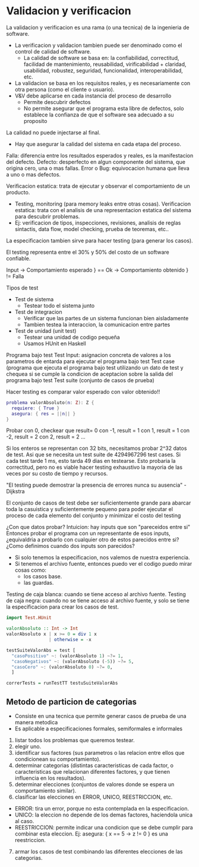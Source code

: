 # Validacion y verificacion

La validacion y verificacion es una rama (o una tecnica) de la ingenieria de software.
- La verificacion y validacion tambien puede ser denominado como el control de calidad de software.
  - La calidad de software se basa en: la confiabilidad, correctitud, facilidad de mantenimiento, reusabilidad, virificabilidad + claridad, usabilidad, robustez, seguridad, funcionalidad, interoperabilidad, etc.
- La validacion se basa en los requisitos reales, y es necesariamente con otra persona (como el cliente o usuario).
- V&V debe aplicarse en cada instancia del proceso de desarrollo
  - Permite descubrir defectos
  - No permite asegurar que el programa esta libre de defectos, solo establece la confianza de que el software sea adecuado a su proposito

La calidad no puede injectarse al final.
- Hay que asegurar la calidad del sistema en cada etapa del proceso.

Falla: diferencia entre los resultados esperados y reales, es la manifestacion del defecto.
Defecto: desperfecto en algun componente del sistema, que origina cero, una o mas fallas.
Error o Bug: equivocacion humana que lleva a uno o mas defectos.

Verificacion estatica: trata de ejecutar y observar el comportamiento de un producto.
- Testing, monitoring (para memory leaks entre otras cosas).
Verificacion estatica: trata con el analisis de una representacion estatica del sistema para descubrir problemas.
- Ej: verificacion de tipos, inspecciones, revisiones, analisis de reglas sintactis, data flow, model checking, prueba de teoremas, etc..

La especificacion tambien sirve para hacer testing (para generar los casos).

El testing representa entre el 30% y 50% del costo de un software confiable.

Input -> Comportamiento esperado } == Ok
      -> Comportamiento obtenido } != Falla

Tipos de test
- Test de sistema
  - Testear todo el sistema junto
- Test de integracion
  - Verificar que las partes de un sistema funcionan bien aisladamente
  - Tambien testea la interaccion, la comunicacion entre partes
- Test de unidad (unit test)
  - Testear una unidad de codigo pequeña
  - Usamos HUnit en Haskell

Programa bajo test
Test Input: asignacion concreta de valores a los parametros de entarda para ejecutar el programa bajo test
Test case (programa que ejecuta el programa bajo test utilizando un dato de test y chequea si se cumple la condicion de aceptacion sobre la salida del programa bajo test
Test suite (conjunto de casos de prueba)

Hacer testing es comparar valor esperado con valor obtenido!!

```lua
problema valorAbsoluto(n: Z): Z {
  requiere: { True }
  asegura: { res = ||n|| }
}
```

Probar con 0, checkear que result= 0
con -1, result = 1
con 1, result = 1
con -2, result = 2
con 2, result = 2
...

Si los enteros se representan con 32 bits, necesitamos probar 2^32 datos de test.
Asi que se necesita un test suite de 4294967296 test cases.
Si cada test tarde 1 ms, esto tarda 49 dias en testearse.
Esto probaria la correctitud, pero no es viable hacer testing exhaustivo la mayoria de las veces por su costo de tiempo y recursos.

"El testing puede demostrar la presencia de errores nunca su ausencia" -Dijkstra

El conjunto de casos de test debe ser suficientemente grande para abarcar toda la casuistica y suficientemente pequeno para poder ejecutar el proceso de cada elemento del conjunto y minimizar el costo del testing

¿Con que datos probar?
Intuicion: hay inputs que son "pareceidos entre si"
Entonces probar el programa con un representante de esos inputs, ¿equivaldria a probarlo con cualquier otro de estos parecidos entre si?
¿Como definimos cuando dos inputs son parecidos?
- Si solo tenemos la especificacion, nos valemos de nuestra experiencia.
- Si tenemos el archivo fuente, entonces puedo ver el codigo puedo mirar cosas como:
  - los casos base.
  - las guardas.

Testing de caja blanca: cuando se tiene acceso al archivo fuente.
Testing de caja negra: cuando no se tiene acceso al archivo fuente, y solo se tiene la especificacion para crear los casos de test.

```hs
import Test.HUnit

valorAbsoluto :: Int -> Int
valorAbsoluto x | x >= 0 = div 1 x
                | otherwise = -x

testSuiteValorAbs = test [
  "casoPositivo" ~: (valorAbsoluto 1) ~?= 1,
  "casoNegativos" ~: (valorAbsoluto (-5)) ~?= 5,
  "casoCero" ~: (valorAbsoluto 0) ~?= 0,
  ]

correrTests = runTestTT testuSuiteValorAbs
```

## Metodo de particion de categorias
- Consiste en una tecnica que permite generar casos de prueba de una manera metodica
- Es aplicable a especificaciones formales, semiformales e informales

1. listar todos los problemas que queremos testear.
2. elegir uno.
3. identificar sus factores (sus parametros o las relacion entre ellos que condicionean su comportamiento).
4. determinar categorias (distintas caracteristicas de cada factor, o caracteristicas que relacionan diferentes factores, y que tienen influencia en los resultados).
5. determinar elecciones (conjuntos de valores donde se espera un comportamiento similar).
6. clasificar las elecciones en ERROR, UNICO, REESTRICCION, etc.
- ERROR: tira un error, porque no esta contemplada en la especificacion.
- UNICO: la eleccion no depende de los demas factores, haciendola unica al caso.
- REESTRICCION: permite indicar una condicion que se debe cumplir para combinar esta eleccion. Ej: asegura: { x == 5 -> z != 0 } es una reestriccion.
7. armar los casos de test combinando las diferentes elecciones de las categorias.

